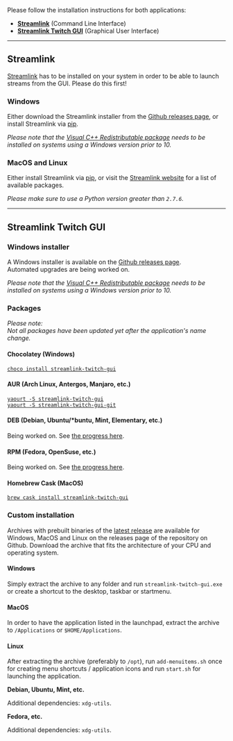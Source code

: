 Please follow the installation instructions for both applications:

- [**Streamlink**](#streamlink) (Command Line Interface)  
- [**Streamlink Twitch GUI**](#streamlink-twitch-gui) (Graphical User Interface)

---

## Streamlink

[Streamlink][streamlink-install] has to be installed on your system in order to be able to launch streams from the GUI. Please do this first!

### Windows

Either download the Streamlink installer from the [Github releases page][streamlink-releases], or install Streamlink via [pip][pip].

*Please note that the [Visual C++ Redistributable package][vc-redist] needs to be installed on systems using a Windows version prior to 10.*

### MacOS and Linux

Either install Streamlink via [pip][pip], or visit the [Streamlink website][streamlink-install] for a list of available packages.

*Please make sure to use a Python version greater than `2.7.6`.*

---

## Streamlink Twitch GUI

### Windows installer

A Windows installer is available on the [Github releases page][streamlink-twitch-gui-releases].  
Automated upgrades are being worked on.

*Please note that the [Visual C++ Redistributable package][vc-redist] needs to be installed on systems using a Windows version prior to 10.*

### Packages

*Please note:*  
*Not all packages have been updated yet after the application's name change.*

#### Chocolatey (Windows)

[`choco install streamlink-twitch-gui`](https://chocolatey.org/packages/streamlink-twitch-gui)

#### AUR (Arch Linux, Antergos, Manjaro, etc.)

[`yaourt -S streamlink-twitch-gui`](https://aur.archlinux.org/packages/streamlink-twitch-gui/)  
[`yaourt -S streamlink-twitch-gui-git`](https://aur.archlinux.org/packages/streamlink-twitch-gui-git/)

#### DEB (Debian, Ubuntu/*buntu, Mint, Elementary, etc.)

Being worked on. See [the progress here][deb-rpm-packages].

#### RPM (Fedora, OpenSuse, etc.)

Being worked on. See [the progress here][deb-rpm-packages].

#### Homebrew Cask (MacOS)

[`brew cask install streamlink-twitch-gui`](https://caskroom.github.io/)


### Custom installation

Archives with prebuilt binaries of the [latest release][streamlink-twitch-gui-releases] are available for Windows, MacOS and Linux on the releases page of the repository on Github. Download the archive that fits the architecture of your CPU and operating system.

#### Windows

Simply extract the archive to any folder and run `streamlink-twitch-gui.exe` or create a shortcut to the desktop, taskbar or startmenu.

#### MacOS

In order to have the application listed in the launchpad, extract the archive to `/Applications` or `$HOME/Applications`.

#### Linux

After extracting the archive (preferably to `/opt`), run `add-menuitems.sh` once for creating menu shortcuts / application icons and run `start.sh` for launching the application.

**Debian, Ubuntu, Mint, etc.**

Additional dependencies: `xdg-utils`.

**Fedora, etc.**

Additional dependencies: `xdg-utils`.


[streamlink-install]: https://streamlink.github.io/install.html "Streamlink installation"
[streamlink-releases]: https://github.com/streamlink/streamlink/releases "Streamlink releases"
[streamlink-twitch-gui-releases]: https://github.com/streamlink/streamlink-twitch-gui/releases "Streamlink Twitch GUI releases"
[pip]: https://pip.pypa.io/en/stable/ "Python pip"
[vc-redist]: https://www.microsoft.com/en-us/download/details.aspx?id=48145 "Visual C++ Redistributable"
[deb-rpm-packages]: https://github.com/streamlink/streamlink-twitch-gui/pull/319
